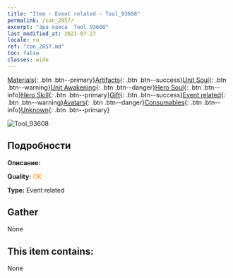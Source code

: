 ```yaml
---
title: "Item - Event related - Tool_93608"
permalink: /con_2057/
excerpt: "Эра хаоса  Tool_93608"
last_modified_at: 2021-07-27
locale: ru
ref: "con_2057.md"
toc: false
classes: wide
---
```

 [Materials](/ItemsRU/){: .btn .btn--primary}[Artifacts](/ItemsRU/Artifacts/){: .btn .btn--success}[Unit Soul](/ItemsRU/UnitSoul/){: .btn .btn--warning}[Unit Awakening](/ItemsRU/UnitAwakening/){: .btn .btn--danger}[Hero Soul](/ItemsRU/HeroSoul/){: .btn .btn--info}[Hero Skill](/ItemsRU/HeroSkill/){: .btn .btn--primary}[Gift](/ItemsRU/Gift/){: .btn .btn--success}[Event related](/ItemsRU/Events/){: .btn .btn--warning}[Avatars](/ItemsRU/Avatars/){: .btn .btn--danger}[Consumables](/ItemsRU/Consumables/){: .btn .btn--info}[Unknown](/ItemsRU/Unknown/){: .btn .btn--primary}

 ![Tool_93608](/images/t/juexing_608.jpg)

## Подробности
 **Описание:** 

 **Quality:** <span style="color: #FF8C00">OK</span>

 **Type:** Event related

## Gather

  None

## This item contains:

  None

